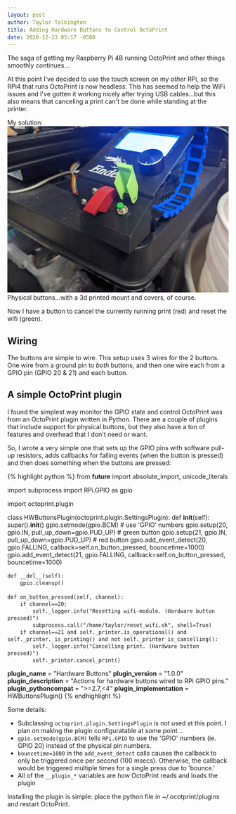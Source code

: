 ```yaml
---
layout: post
author: Taylor Talkington
title: Adding Hardware Buttons to Control OctoPrint
date: 2020-12-23 05:17 -0500
---
```

The saga of getting my Raspberry Pi 4B running OctoPrint and other things smoothly continues...

At this point I've decided to use the touch screen on my *other* RPi, so the RPi4 that runs OctoPrint is now headless. This has seemed to help the WiFi issues and I've gotten it working nicely after trying USB cables...but this also means that canceling a print can't be done while standing at the printer.

My solution:
![hardware buttons](/assets/buttons_1.png)
Physical buttons...with a 3d printed mount and covers, of course.

Now I have a button to cancel the currently running print (red) and reset the wifi (green).

## Wiring ##

The buttons are simple to wire. This setup uses 3 wires for the 2 buttons. One wire from a ground pin to *both* buttons, and then one wire each from a GPIO pin (GPIO 20 & 21) and each button.

## A simple OctoPrint plugin ##

I found the simplest way monitor the GPIO state and control OctoPrint was from an OctoPrint plugin written in Python. There are a couple of plugins that include support for physical buttons, but they also have a ton of features and overhead that I don't need or want.

So, I wrote a very simple one that sets up the GPIO pins with software pull-up resistors, adds callbacks for falling events (when the button is pressed) and then does something when the buttons are pressed:

{% highlight python %}
from __future__ import absolute_import, unicode_literals

import subprocess
import RPi.GPIO as gpio

import octoprint.plugin

class HWButtonsPlugin(octoprint.plugin.SettingsPlugin):
    def __init__(self):
        super().__init__()
        gpio.setmode(gpio.BCM) # use 'GPIO' numbers
        gpio.setup(20, gpio.IN, pull_up_down=gpio.PUD_UP) # green button
        gpio.setup(21, gpio.IN, pull_up_down=gpio.PUD_UP) # red button
        gpio.add_event_detect(20, gpio.FALLING, callback=self.on_button_pressed, bouncetime=1000)
        gpio.add_event_detect(21, gpio.FALLING, callback=self.on_button_pressed, bouncetime=1000)

    def __del__(self):
        gpio.cleanup()

    def on_button_pressed(self, channel):
        if channel==20:
            self._logger.info("Resetting wifi-module. (Hardware button pressed)")
            subprocess.call("/home/taylor/reset_wifi.sh", shell=True)
        if channel==21 and self._printer.is_operational() and self._printer._is_printing() and not self._printer is_cancelling():
            self._logger.info("Cancelling print. (Hardware button pressed)")
            self._printer.cancel_print()

__plugin_name__ = "Hardware Buttons"
__plugin_version__ = "1.0.0"
__plugin_description__ = "Actions for hardware buttons wired to RPi GPIO pins."
__plugin_pythoncompat__ = ">=2.7,<4"
__plugin_implementation__ = HWButtonsPlugin()
{% endhighlight %}

Some details:
 - Subclassing `octoprint.plugin.SettingsPlugin` is not used at this point. I plan on making the plugin configuratable at some point...
 - `gpio.setmode(gpio.BCM)` tells `RPi.GPIO` to use the 'GPIO' numbers (ie. GPIO 20) instead of the physical pin numbers.
 - `bouncetime=1000` in the `add_event_detect` calls causes the callback to only be triggered once per second (100 msecs). Otherwise, the callback would be triggered multiple times for a single press due to 'bounce.'
 - All of the `__plugin_*` variables are how OctoPrint reads and loads the plugin

Installing the plugin is simple: place the python file in ~/.ocotprint/plugins and restart OctoPrint.